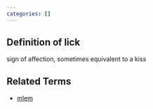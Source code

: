 ```yaml
---
categories: []
---
```

## Definition of lick

sign of affection, sometimes equivalent to a kiss

## Related Terms

- [mlem](./mlem)

